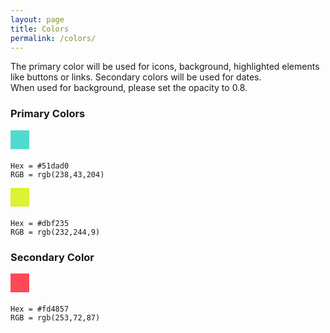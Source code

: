 ```yaml
---
layout: page
title: Colors
permalink: /colors/
---
```


<p>The primary color will be used for icons, background, highlighted elements like buttons or links. Secondary colors will be used for dates.<br>
When used for background, please set the opacity to 0.8. </p>

<h3>Primary Colors</h3>

<div style="background: #51dad0; width: 30px; height: 30px; margin-bottom: 20px"></div>

<pre><code>Hex = #51dad0
RGB = rgb(238,43,204)
</code></pre>

<div style="background: #dbf235; width: 30px; height: 30px; margin-bottom: 20px"></div>

<pre><code>Hex = #dbf235
RGB = rgb(232,244,9)
</code></pre>



<h3>Secondary Color</h3>

<div style="background: #fd4857; width: 30px; height: 30px; margin-bottom: 20px"></div>

<pre><code>Hex = #fd4857
RGB = rgb(253,72,87)
</code></pre>


